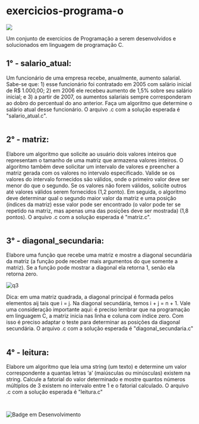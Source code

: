 # exercicios-programa-o

![](https://hacktoberfestswaglist.com/img/Hfest-Logo-2-Color-Manga.png)

Um conjunto de exercícios de Programação a serem desenvolvidos e solucionados em linguagem de programação C.

## 1° - salario_atual:
Um funcionário de uma empresa recebe, anualmente, aumento salarial. Sabe-se que: 1) esse funcionário foi contratado em 2005 com salário inicial de R$ 1.000,00; 2) em 2006 ele recebeu aumento de 1,5% sobre seu salário inicial; e 3) a partir de 2007, os aumentos salariais sempre corresponderam ao dobro do percentual do ano anterior. Faça um algoritmo que determine o salário atual desse funcionário. O arquivo .c com a solução esperada é "salario_atual.c".

```c

```


## 2° - matriz:
Elabore um algoritmo que solicite ao usuário dois valores inteiros que representam o tamanho de uma matriz que armazena valores inteiros. O algoritmo também deve solicitar um intervalo de valores e preencher a matriz gerada com os valores no intervalo especificado. Valide se os valores do intervalo fornecidos são válidos, onde o primeiro valor deve ser menor do que o segundo. Se os valores não forem válidos, solicite outros até valores válidos serem fornecidos (1,2 ponto). Em seguida, o algoritmo deve determinar qual o segundo maior valor da matriz e uma posição (índices da matriz) esse valor pode ser encontrado (o valor pode ter se repetido na matriz, mas apenas uma das posições deve ser mostrada) (1,8 pontos).  O arquivo .c com a solução esperada é "matriz.c".

```c

```

## 3° -  diagonal_secundaria:
Elabore uma função que recebe uma matriz e mostre a diagonal secundária da matriz (a função pode receber mais argumentos do que somente a matriz). Se a função pode mostrar a diagonal ela retorna 1, senão ela retorna zero.

![q3](http://www.galirows.com.br/meublog/programacao/wp-content/uploads/sites/2/2018/06/diagSecundaria-300x158.gif)

Dica: em uma matriz quadrada, a diagonal principal é formada pelos elementos aij tais que i = j. Na diagonal secundária, temos i + j = n + 1.
Vale uma consideração importante aqui: é preciso lembrar que na programação em linguagem C, a matriz inicia nas linha e coluna com índice zero. Com isso é preciso adaptar o teste para determinar as posições da diagonal secundária. O arquivo .c com a solução esperada é "diagonal_secundaria.c"

```c

```

## 4° - leitura:
Elabore um algoritmo que leia uma string (um texto) e determine um valor correspondente a quantas letras ‘a’ (maiúsculas ou minúsculas) existem na string. Calcule a fatorial do valor determinado e mostre quantos números múltiplos de 3 existem no intervalo entre 1 e o fatorial calculado.
O arquivo .c com a solução esperada é "leitura.c"

```c

```

##

![Badge em Desenvolvimento](https://img.shields.io/static/v1?label=STATUS&message=EM%20DESENVOLVIMENTO&color=GREEN&style=for-the-badge)
